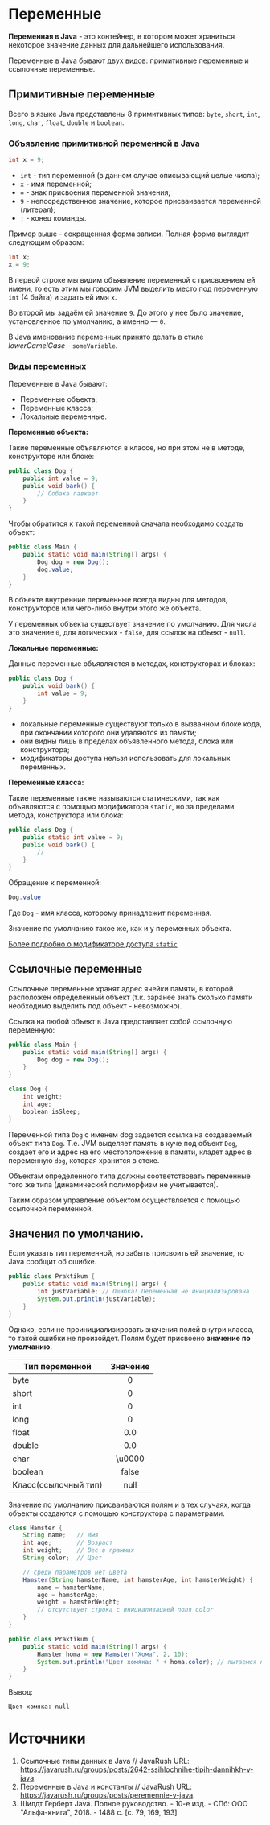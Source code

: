 # Переменные

__Переменная в Java__ - это контейнер, в котором может храниться некоторое значение данных для дальнейшего
использования. 

Переменные в Java бывают двух видов: примитивные переменные и ссылочные переменные.

## Примитивные переменные 

Всего в языке Java представлены 8 примитивных типов: `byte`, `short`, `int`, `long`, `char`, `float`, `double`
и `boolean`.

### Объявление примитивной переменной в Java
```java
int x = 9;
```
* `int` - тип переменной (в данном случае описывающий целые числа);
* `x` - имя переменной;
* `=` - знак присвоения переменной значения;
* `9` - непосредственное значение, которое присваивается переменной (литерал);
* `;` - конец команды.

Пример выше - сокращенная форма записи. Полная форма выглядит следующим образом: 
```java
int x;
x = 9;
```

В первой строке мы видим объявление переменной с присвоением ей имени, то есть этим 
мы говорим JVM выделить место под переменную `int` (4 байта) и задать ей имя `x`.

Во второй мы задаём ей значение `9`. До этого у нее было значение, установленное по умолчанию, а именно — `0`.

В Java именование переменных принято делать в стиле *lowerCamelCase* - `someVariable`. 

### Виды переменных

Переменные в Java бывают:
* Переменные объекта;
* Переменные класса;
* Локальные переменные. 

__Переменные объекта:__ 

Такие переменные объявляются в классе, но при этом не в методе, конструкторе или блоке:

```java
public class Dog {
    public int value = 9;
    public void bark() {
        // Собака гавкает
    }
}
```

Чтобы обратится к такой переменной сначала необходимо создать объект:
```java
public class Main {
    public static void main(String[] args) {
        Dog dog = new Dog();
        dog.value;
    }
}
``` 

В объекте внутренние переменные всегда видны для методов, конструкторов или чего-либо внутри этого же объекта.

У переменных объекта существует значение по умолчанию. Для числа это значение `0`, для логических - `false`,
для ссылок на объект - `null`.

__Локальные переменные:__

Данные переменные объявляются в методах, конструкторах и блоках:
```java
public class Dog {
    public void bark() {
        int value = 9;
    }
}
``` 
* локальные переменные существуют только в вызванном блоке кода, при окончании которого они удаляются
из памяти;  
* они видны лишь в пределах объявленного метода, блока или конструктора;
* модификаторы доступа нельзя использовать для локальных переменных.  

__Переменные класса:__

Такие переменные также называются статическими, так как объявляются с помощью модификатора `static`, но
за пределами метода, конструктора или блока:
```java
public class Dog {
    public static int value = 9;
    public void bark() {
        //
    }
}
```
Обращение к переменной:

```java
Dog.value
```
Где `Dog` - имя класса, которому принадлежит переменная.

Значение по умолчанию такое же, как и у переменных объекта.

[Более подробно о модификаторе доступа `static`](./static_modifier.md)

## Ссылочные переменные  

Ссылочные переменные хранят адрес ячейки памяти, в которой расположен определенный объект (т.к. заранее
знать сколько памяти необходимо выделить под объект - невозможно).

Ссылка на любой объект в Java представляет собой ссылочную переменную:

```java
public class Main {
    public static void main(String[] args) {
        Dog dog = new Dog();
    }
}

class Dog {
    int weight;
    int age;
    boplean isSleep;
}
```

Переменной типа `Dog` с именем dog задается ссылка на создаваемый объект типа `Dog`. Т.е. JVM выделяет память
в куче под объект `Dog`, создает его и адрес на его местоположение в памяти, кладет адрес в переменную
`dog`, которая хранится в стеке. 

Объектам определенного типа должны соответствовать переменные того же типа (динамический полиморфизм не
учитывается).

Таким образом управление объектом осуществляется с помощью ссылочной переменной.

## Значения по умолчанию.

Если указать тип переменной, но забыть присвоить ей значение, то Java сообщит об ошибке.

```java
public class Praktikum {
    public static void main(String[] args) {
        int justVariable; // Ошибка! Переменная не инициализирована
        System.out.println(justVariable); 
    }
}
```

Однако, если не проинициализировать значения полей внутри класса, то такой ошибки не произойдет. Полям будет
присвоено __значение по умолчанию__.

| Тип переменной       | Значение |
|----------------------|:--------:|
| byte                 |    0     |
| short                |    0     |
| int                  |    0     |
| long                 |    0     |
| float                |   0.0    |
| double               |   0.0    |
| char                 |  \u0000  |
| boolean              |  false   |
| Класс(ссылочный тип) |   null   |

 Значение по умолчанию присваиваются полям и в тех случаях, когда объекты создаются с помощью конструктора
с параметрами.

```java
class Hamster {
    String name;   // Имя
    int age;       // Возраст
    int weight;    // Вес в граммах
    String color;  // Цвет

    // среди параметров нет цвета
    Hamster(String hamsterName, int hamsterAge, int hamsterWeight) {
        name = hamsterName;
        age = hamsterAge;
        weight = hamsterWeight;
        // отсутствует строка с инициализацией поля color
    }
}

public class Praktikum {
    public static void main(String[] args) {
        Hamster homa = new Hamster("Хома", 2, 10);
        System.out.println("Цвет хомяка: " + homa.color); // пытаемся получить цвет
    }
}
```

Вывод:

```
Цвет хомяка: null
```



# Источники
1. Ссылочные типы данных в Java // JavaRush URL: https://javarush.ru/groups/posts/2642-ssihlochnihe-tipih-dannihkh-v-java.
2. Переменные в Java и константы // JavaRush URL: https://javarush.ru/groups/posts/peremennie-v-java.
3. Шилдт Герберт Java. Полное руководство. - 10-е изд. - СПб: ООО "Альфа-книга", 2018. - 1488 с. [c. 79, 169, 193]